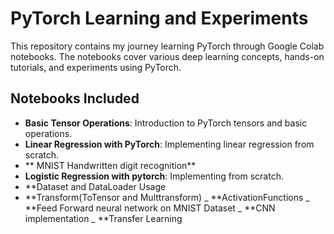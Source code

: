# PyTorch Learning and Experiments
 
This repository contains my journey learning PyTorch through Google Colab notebooks. The notebooks cover various deep learning concepts, hands-on tutorials, and experiments using PyTorch.

## Notebooks Included 
- **Basic Tensor Operations**: Introduction to PyTorch tensors and basic operations.
- **Linear Regression with PyTorch**: Implementing linear regression from scratch.
- ** MNIST Handwritten digit recognition**
- **Logistic Regression with pytorch**: Implementing from scratch.
- **Dataset and DataLoader Usage 
- **Transform(ToTensor and Multtransform)
_ **ActivationFunctions
_ **Feed Forward neural network on MNIST Dataset
_ **CNN implementation
_ **Transfer Learning
